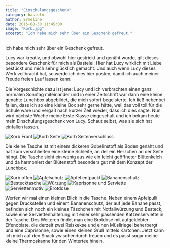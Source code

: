 ```yaml
---
title: "Einschulungsgeschenk"
category: basteln
author: Ermeline
date: 2015-08-30 11:45:00 
image: "Korb.jpg"
excerpt: "Ich habe mich sehr über ein Geschenk gefreut."
---
```


Ich habe mich sehr über ein Geschenk gefreut.

Lucy war kreativ, und obwohl hier gestrickt und genäht wurde, gilt dieses besondere Geschenk für mich als Bastelei. Hier hat Lucy wirklich mit Liebe bestückt und mich sehr glücklich gemacht. Und auch wenn Lucy dieses Werk vollbracht hat, so werde ich dies hier posten, damit ich auch meiner Freude freien Lauf lassen kann.

Die Vorgeschichte dazu ist jene: Lucy und ich verbrachten einen ganz normalen Sonntag miteinander und in einer Zeitschrift war dann eine kleine genähte Lunchbox abgebildet, die mich sofort begeisterte. Ich ließ nebenbei fallen, dass ich so eine kleine Box sehr gerne hätte, weil das voll toll für die Schule wäre und vergaß nach kurzer Zeit wieder, dass ich dies sagte. Nun wird nächste Woche meine Erste Klasse eingeschult und ich bekam heute mein Einschulungsgeschenk von Lucy. Schaut selbst, was sie sich hat einfallen lassen.

![Korb Front](DSCF3238.JPG)
![Korb Seite](DSCF3240.jpg)
![Korb Seitenverschluss](DSCF3241.jpg)

Die kleine Tasche ist mit einem dickeren Gobelinstoff als Boden genäht und hat zum verschließen eine kleine Schleife, an der ein Herzchen an der Seite hängt. Die Tasche sieht ein wenig aus wie ein leicht geöffneter Blütenkelch und da harmoniert der Blütenstoff besonders gut mit dem Konzept der Lunchbox.


![Korb offen](DSCF3242.jpg)
![Apfelschutz](DSCF3243.jpg)
![Apfel entpackt](DSCF3244.jpg)
![Bananenschutz](DSCF3245.jpg)
![Bestecktasche](DSCF3246.jpg)
![Würzung](DSCF3247.jpg)
![Kaprisonne und Serviette](DSCF3248.jpg)
![Serviettenmotiv](DSCF3249.jpg)
![Brotdose](DSCF3250.jpg)

Werfen wir mal einen kleinen Blick in die Tasche. Neben einem Apfelpulli gegen Druckstellen und einem Bananenschutz, der auf jede Banane passt, befinden sich noch ein kleines Täschchen mit Notfallwürzung und Besteck, sowie eine Serviettenhalterung mit einer sehr passenden Katzenserviette in der Tasche. Des Weiteren findet man eine Brotdose mit aufgeklebter Elfenoblate, die derzeit zwei Reiskekse und einen Müsliriegel beherbergt und eine Caprisonne, sowie einen kleinen Gruß mittels Kärtchen. Jetzt kann ich mich auf den Snack zwischendurch freuen und es passt sogar meine kleine Thermoskanne für den Wintertee hinein.
